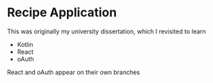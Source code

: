 # Recipe Application

This was originally my university dissertation, which I revisited to learn
- Kotlin
- React
- oAuth

React and oAuth appear on their own branches
